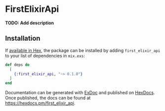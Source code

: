 # FirstElixirApi

**TODO: Add description**

## Installation

If [available in Hex](https://hex.pm/docs/publish), the package can be installed
by adding `first_elixir_api` to your list of dependencies in `mix.exs`:

```elixir
def deps do
  [
    {:first_elixir_api, "~> 0.1.0"}
  ]
end
```

Documentation can be generated with [ExDoc](https://github.com/elixir-lang/ex_doc)
and published on [HexDocs](https://hexdocs.pm). Once published, the docs can
be found at <https://hexdocs.pm/first_elixir_api>.

